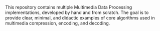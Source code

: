 This repository contains multiple Multimedia Data Processing implementations, developed by hand and from scratch. The goal is to provide clear, minimal, and didactic examples of core algorithms used in multimedia compression, encoding, and decoding.

